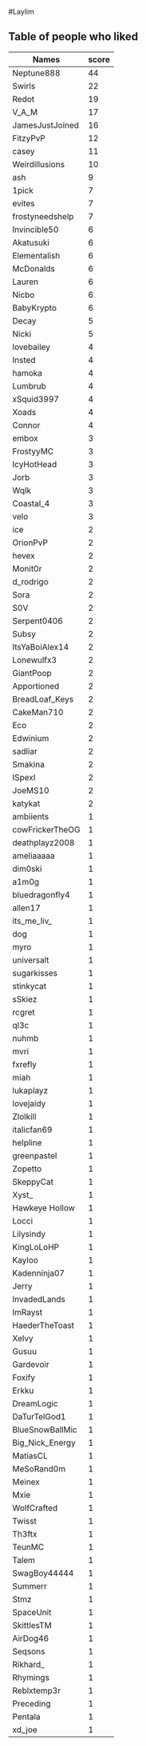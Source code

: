 #Laylim
## Table of people who liked
Names | score
--- | ---
Neptune888 | 44
Swirls | 22
Redot | 19
V_A_M | 17
JamesJustJoined | 16
FitzyPvP | 12
casey | 11
Weirdillusions | 10
ash | 9
1pick | 7
evites | 7
frostyneedshelp | 7
Invincible50 | 6
Akatusuki | 6
Elementalish | 6
McDonalds | 6
Lauren | 6
Nicbo | 6
BabyKrypto | 6
Decay | 5
Nicki | 5
lovebailey | 4
Insted | 4
hamoka | 4
Lumbrub | 4
xSquid3997 | 4
Xoads | 4
Connor | 4
embox | 3
FrostyyMC | 3
IcyHotHead | 3
Jorb | 3
Wqlk | 3
Coastal_4 | 3
velo | 3
ice | 2
OrionPvP | 2
hevex | 2
Monit0r | 2
d_rodrigo | 2
Sora | 2
S0V | 2
Serpent0406 | 2
Subsy | 2
ItsYaBoiAlex14 | 2
Lonewulfx3 | 2
GiantPoop | 2
Apportioned | 2
BreadLoaf_Keys | 2
CakeMan710 | 2
Eco | 2
Edwinium | 2
sadliar | 2
Smakina | 2
ISpexI | 2
JoeMS10 | 2
katykat | 2
ambiients | 1
cowFrickerTheOG | 1
deathplayz2008 | 1
ameliaaaaa | 1
dim0ski | 1
a1m0g | 1
bluedragonfly4 | 1
allen17 | 1
its_me_liv_ | 1
dog | 1
myro | 1
universalt | 1
sugarkisses | 1
stinkycat | 1
sSkiez | 1
rcgret | 1
ql3c | 1
nuhmb | 1
mvri | 1
fxrefly | 1
miah | 1
lukaplayz | 1
lovejaidy | 1
Zlolkill | 1
italicfan69 | 1
helpline | 1
greenpastel | 1
Zopetto | 1
SkeppyCat | 1
Xyst_ | 1
Hawkeye Hollow | 1
Locci | 1
Lilysindy | 1
KingLoLoHP | 1
Kayloo | 1
Kadenninja07 | 1
Jerry | 1
InvadedLands | 1
ImRayst | 1
HaederTheToast | 1
Xelvy | 1
Gusuu | 1
Gardevoir | 1
Foxify | 1
Erkku | 1
DreamLogic | 1
DaTurTelGod1 | 1
BlueSnowBallMic | 1
Big_Nick_Energy | 1
MatiasCL | 1
MeSoRand0m | 1
Meinex | 1
Mxie | 1
WolfCrafted | 1
Twisst | 1
Th3ftx | 1
TeunMC | 1
Talem | 1
SwagBoy44444 | 1
Summerr | 1
Stmz | 1
SpaceUnit | 1
SkittlesTM | 1
AirDog46 | 1
Seqsons | 1
Rikhard_ | 1
Rhymings | 1
Reblxtemp3r | 1
Preceding | 1
Pentala | 1
xd_joe | 1
